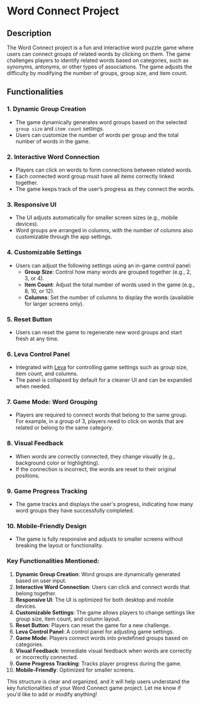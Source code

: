 # Word Connect Project

## Description

The Word Connect project is a fun and interactive word puzzle game where users can connect groups of related words by clicking on them. The game challenges players to identify related words based on categories, such as synonyms, antonyms, or other types of associations. The game adjusts the difficulty by modifying the number of groups, group size, and item count.

## Functionalities

### 1. **Dynamic Group Creation**

- The game dynamically generates word groups based on the selected `group size` and `item count` settings.
- Users can customize the number of words per group and the total number of words in the game.

### 2. **Interactive Word Connection**

- Players can click on words to form connections between related words.
- Each connected word group must have all items correctly linked together.
- The game keeps track of the user’s progress as they connect the words.

### 3. **Responsive UI**

- The UI adjusts automatically for smaller screen sizes (e.g., mobile devices).
- Word groups are arranged in columns, with the number of columns also customizable through the app settings.

### 4. **Customizable Settings**

- Users can adjust the following settings using an in-game control panel:
  - **Group Size**: Control how many words are grouped together (e.g., 2, 3, or 4).
  - **Item Count**: Adjust the total number of words used in the game (e.g., 8, 10, or 12).
  - **Columns**: Set the number of columns to display the words (available for larger screens only).

### 5. **Reset Button**

- Users can reset the game to regenerate new word groups and start fresh at any time.

### 6. **Leva Control Panel**

- Integrated with [Leva](https://github.com/utsuboco/leva) for controlling game settings such as group size, item count, and columns.
- The panel is collapsed by default for a cleaner UI and can be expanded when needed.

### 7. **Game Mode: Word Grouping**

- Players are required to connect words that belong to the same group. For example, in a group of 3, players need to click on words that are related or belong to the same category.

### 8. **Visual Feedback**

- When words are correctly connected, they change visually (e.g., background color or highlighting).
- If the connection is incorrect, the words are reset to their original positions.

### 9. **Game Progress Tracking**

- The game tracks and displays the user's progress, indicating how many word groups they have successfully completed.

### 10. **Mobile-Friendly Design**

- The game is fully responsive and adjusts to smaller screens without breaking the layout or functionality.




### Key Functionalities Mentioned:

1. **Dynamic Group Creation**: Word groups are dynamically generated based on user input.
2. **Interactive Word Connection**: Users can click and connect words that belong together.
3. **Responsive UI**: The UI is optimized for both desktop and mobile devices.
4. **Customizable Settings**: The game allows players to change settings like group size, item count, and column layout.
5. **Reset Button**: Players can reset the game for a new challenge.
6. **Leva Control Panel**: A control panel for adjusting game settings.
7. **Game Mode**: Players connect words into predefined groups based on categories.
8. **Visual Feedback**: Immediate visual feedback when words are correctly or incorrectly connected.
9. **Game Progress Tracking**: Tracks player progress during the game.
10. **Mobile-Friendly**: Optimized for smaller screens.

This structure is clear and organized, and it will help users understand the key functionalities of your Word Connect game project. Let me know if you'd like to add or modify anything!
